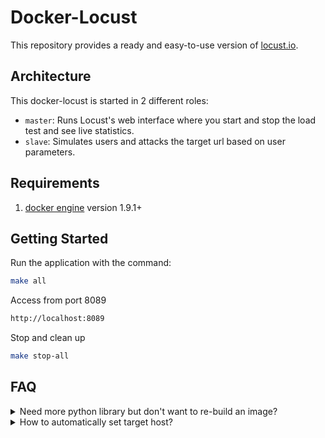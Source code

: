 Docker-Locust
=============
This repository provides a ready and easy-to-use version of [locust.io].

Architecture
------------
This docker-locust is started in 2 different roles:

- `master`: Runs Locust's web interface where you start and stop the load test and see live statistics.
- `slave`: Simulates users and attacks the target url based on user parameters.

Requirements
------------
1. [docker engine] version 1.9.1+

Getting Started
---------------
Run the application with the command:
```bash
make all
```

Access from port 8089
```bash
http://localhost:8089
```

Stop and clean up
```bash
make stop-all
```

FAQ
---------------
<details>
<summary>Need more python library but don't want to re-build an image?</summary>
<p>Add file requirements.txt in locustfiles folder</p>
</details>

<details>
<summary>How to automatically set target host?</summary>
<p>Specify host attribute in the locust class:<br>
https://github.com/furiatona/docker-locust/blob/master/locustfiles/locustfile.py#L19</p>
</details>

[locust.io]: <http://locust.io>
[docker engine]: <https://docs.docker.com/engine/installation/>